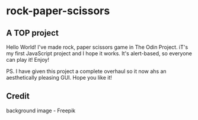 # rock-paper-scissors
## A TOP project

Hello World! I've made rock, paper scissors game in The Odin Project. iT's my first JavaScript project and I hope it works. It's alert-based, so everyone can play it! Enjoy!

PS. I have given this project a complete overhaul so it now ahs an aesthetically pleasing GUI. Hope you like it!

## Credit
background image - Freepik